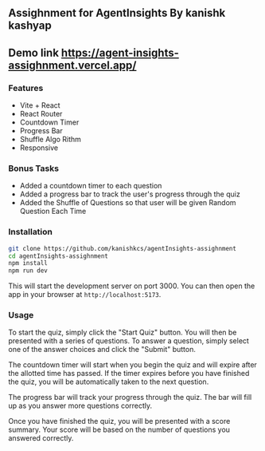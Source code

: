 ## Assighnment for AgentInsights By kanishk kashyap

## Demo link https://agent-insights-assighnment.vercel.app/

### Features

* Vite + React
* React Router
* Countdown Timer
* Progress Bar
* Shuffle Algo Rithm
* Responsive 

### Bonus Tasks

* Added a countdown timer to each question
* Added a progress bar to track the user's progress through the quiz
* Added the Shuffle of Questions so that user will be given Random Question Each Time


### Installation

```bash
git clone https://github.com/kanishkcs/agentInsights-assighnment
cd agentInsights-assighnment
npm install
npm run dev
```

This will start the development server on port 3000. You can then open the app in your browser at `http://localhost:5173`.

### Usage

To start the quiz, simply click the "Start Quiz" button. You will then be presented with a series of questions. To answer a question, simply select one of the answer choices and click the "Submit" button.

The countdown timer will start when you begin the quiz and will expire after the allotted time has passed. 
If the timer expires before you have finished the quiz, you will be automatically taken to the next question.

The progress bar will track your progress through the quiz. 
The bar will fill up as you answer more questions correctly.

Once you have finished the quiz, 
you will be presented with a score summary.
 Your score will be based on the number of questions you answered correctly.